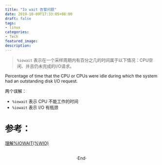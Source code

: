 ```yaml
---
title: "Io wait 告警问题"
date: 2019-10-09T17:33:05+08:00
draft: false
tags: 
- linux
categories: 
- Tech
featured_image: 
description: 
---
```



> `%iowait` 表示在一个采样周期内有百分之几的时间属于以下情况：CPU空闲、并且仍未完成的I/O请求。  

Percentage of time that the CPU or CPUs were idle during which the system had an outstanding disk I/O request.

两个误解：

- `%iowait` 表示 CPU 不能工作的时间
- `%iowait` 表示 I/O 有瓶颈


# 参考：
[理解%IOWAIT(%WIO)](http://linuxperf.com/?p=33)  





<br>

<center>  ·End·  </center>

